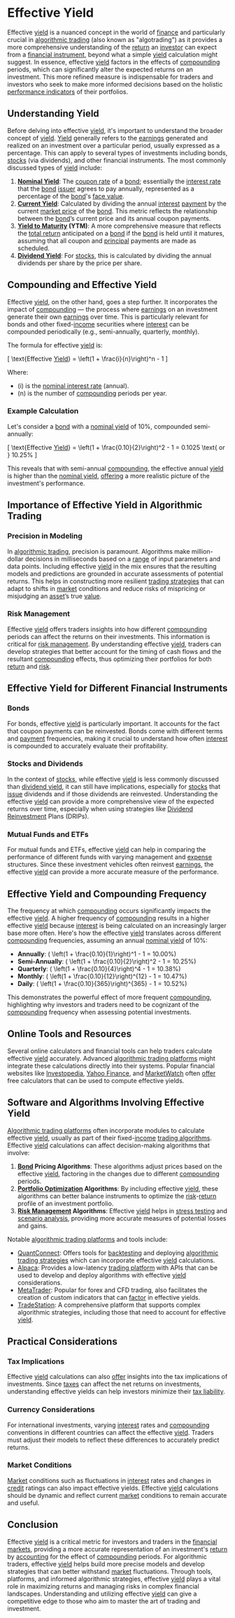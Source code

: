 # Effective Yield

Effective [yield](../y/yield.md) is a nuanced concept in the world of [finance](../f/finance.md) and particularly crucial in [algorithmic trading](../a/accountability.md) (also known as "algotrading") as it provides a more comprehensive understanding of the [return](../r/return.md) an [investor](../i/investor.md) can expect from a [financial instrument](../f/financial_instrument.md), beyond what a simple [yield](../y/yield.md) calculation might suggest. In essence, effective [yield](../y/yield.md) factors in the effects of [compounding](../c/compounding.md) periods, which can significantly alter the expected returns on an investment. This more refined measure is indispensable for traders and investors who seek to make more informed decisions based on the holistic [performance indicators](../p/performance_indicators.md) of their portfolios.

## Understanding Yield

Before delving into effective [yield](../y/yield.md), it's important to understand the broader concept of [yield](../y/yield.md). [Yield](../y/yield.md) generally refers to the [earnings](../e/earnings.md) generated and realized on an investment over a particular period, usually expressed as a percentage. This can apply to several types of investments including bonds, [stocks](../s/stock.md) (via dividends), and other financial instruments. The most commonly discussed types of [yield](../y/yield.md) include:

1. **[Nominal Yield](../n/nominal_yield.md)**: The [coupon rate](../c/coupon_rate.md) of a [bond](../b/bond.md); essentially the [interest rate](../i/interest_rate.md) that the [bond](../b/bond.md) [issuer](../i/issuer.md) agrees to pay annually, represented as a percentage of the [bond](../b/bond.md)'s [face value](../f/face_value.md).
2. **[Current Yield](../c/current_yield.md)**: Calculated by dividing the annual [interest](../i/interest.md) [payment](../p/payment.md) by the current [market price](../m/market_price.md) of the [bond](../b/bond.md). This metric reflects the relationship between the [bond](../b/bond.md)’s current price and its annual coupon payments.
3. **[Yield to Maturity](../y/yield_to_maturity.md) (YTM)**: A more comprehensive measure that reflects the [total return](../t/total_return.md) anticipated on a [bond](../b/bond.md) if the [bond](../b/bond.md) is held until it matures, assuming that all coupon and [principal](../p/principal.md) payments are made as scheduled.
4. **[Dividend Yield](../d/dividend_yield.md)**: For [stocks](../s/stock.md), this is calculated by dividing the annual dividends per share by the price per share.

## Compounding and Effective Yield

Effective [yield](../y/yield.md), on the other hand, goes a step further. It incorporates the impact of [compounding](../c/compounding.md) — the process where [earnings](../e/earnings.md) on an investment generate their own [earnings](../e/earnings.md) over time. This is particularly relevant for bonds and other fixed-[income](../i/income.md) securities where [interest](../i/interest.md) can be compounded periodically (e.g., semi-annually, quarterly, monthly). 

The formula for effective [yield](../y/yield.md) is:

\[ \text{Effective [Yield](../y/yield.md)} = \left(1 + \frac{i}{n}\right)^n - 1 \]

Where:
- \(i\) is the [nominal interest rate](../n/nominal_interest_rate.md) (annual).
- \(n\) is the number of [compounding](../c/compounding.md) periods per year.

### Example Calculation

Let's consider a [bond](../b/bond.md) with a [nominal yield](../n/nominal_yield.md) of 10%, compounded semi-annually:

\[ \text{Effective [Yield](../y/yield.md)} = \left(1 + \frac{0.10}{2}\right)^2 - 1 = 0.1025 \text{ or } 10.25\% \]

This reveals that with semi-annual [compounding](../c/compounding.md), the effective annual [yield](../y/yield.md) is higher than the [nominal yield](../n/nominal_yield.md), [offering](../o/offering.md) a more realistic picture of the investment's performance.

## Importance of Effective Yield in Algorithmic Trading

### Precision in Modeling

In [algorithmic trading](../a/accountability.md), precision is paramount. Algorithms make million-dollar decisions in milliseconds based on a [range](../r/range.md) of input parameters and data points. Including effective [yield](../y/yield.md) in the mix ensures that the resulting models and predictions are grounded in accurate assessments of potential returns. This helps in constructing more resilient [trading strategies](../t/trading_strategies.md) that can adapt to shifts in [market](../m/market.md) conditions and reduce risks of mispricing or misjudging an [asset](../a/asset.md)’s true [value](../v/value.md).

### Risk Management

Effective [yield](../y/yield.md) offers traders insights into how different [compounding](../c/compounding.md) periods can affect the returns on their investments. This information is critical for [risk management](../r/risk_management.md). By understanding effective [yield](../y/yield.md), traders can develop strategies that better account for the timing of cash flows and the resultant [compounding](../c/compounding.md) effects, thus optimizing their portfolios for both [return](../r/return.md) and [risk](../r/risk.md).

## Effective Yield for Different Financial Instruments

### Bonds

For bonds, effective [yield](../y/yield.md) is particularly important. It accounts for the fact that coupon payments can be reinvested. Bonds come with different terms and [payment](../p/payment.md) frequencies, making it crucial to understand how often [interest](../i/interest.md) is compounded to accurately evaluate their profitability.

### Stocks and Dividends

In the context of [stocks](../s/stock.md), while effective [yield](../y/yield.md) is less commonly discussed than [dividend yield](../d/dividend_yield.md), it can still have implications, especially for [stocks](../s/stock.md) that [issue](../i/issue.md) dividends and if those dividends are reinvested. Understanding the effective [yield](../y/yield.md) can provide a more comprehensive view of the expected returns over time, especially when using strategies like [Dividend Reinvestment](../d/dividend_reinvestment.md) Plans (DRIPs).

### Mutual Funds and ETFs

For mutual funds and ETFs, effective [yield](../y/yield.md) can help in comparing the performance of different funds with varying management and [expense](../e/expense.md) structures. Since these investment vehicles often reinvest [earnings](../e/earnings.md), the effective [yield](../y/yield.md) can provide a more accurate measure of the performance.

## Effective Yield and Compounding Frequency

The frequency at which [compounding](../c/compounding.md) occurs significantly impacts the effective [yield](../y/yield.md). A higher frequency of [compounding](../c/compounding.md) results in a higher effective [yield](../y/yield.md) because [interest](../i/interest.md) is being calculated on an increasingly larger base more often. Here's how the effective [yield](../y/yield.md) translates across different [compounding](../c/compounding.md) frequencies, assuming an annual [nominal yield](../n/nominal_yield.md) of 10%:

- **Annually**: \( \left(1 + \frac{0.10}{1}\right)^1 - 1 = 10.00\%\)
- **Semi-Annually**: \( \left(1 + \frac{0.10}{2}\right)^2 - 1 = 10.25\%\)
- **Quarterly**: \( \left(1 + \frac{0.10}{4}\right)^4 - 1 = 10.38\%\)
- **Monthly**: \( \left(1 + \frac{0.10}{12}\right)^{12} - 1 = 10.47\%\)
- **Daily**: \( \left(1 + \frac{0.10}{365}\right)^{365} - 1 = 10.52\%\)

This demonstrates the powerful effect of more frequent [compounding](../c/compounding.md), highlighting why investors and traders need to be cognizant of the [compounding](../c/compounding.md) frequency when assessing potential investments.

## Online Tools and Resources

Several online calculators and financial tools can help traders calculate effective [yield](../y/yield.md) accurately. Advanced [algorithmic trading platforms](../a/algorithmic_trading_platforms.md) might integrate these calculations directly into their systems. Popular financial websites like [Investopedia](https://www.investopedia.com), [Yahoo Finance](https://finance.yahoo.com), and [MarketWatch](https://www.marketwatch.com) often [offer](../o/offer.md) free calculators that can be used to compute effective yields.

## Software and Algorithms Involving Effective Yield

[Algorithmic trading platforms](../a/algorithmic_trading_platforms.md) often incorporate modules to calculate effective [yield](../y/yield.md), usually as part of their fixed-[income](../i/income.md) [trading algorithms](../t/trading_algorithms.md). Effective [yield](../y/yield.md) calculations can affect decision-making algorithms that involve:

1. **[Bond](../b/bond.md) Pricing Algorithms**: These algorithms adjust prices based on the effective [yield](../y/yield.md), factoring in the changes due to different [compounding](../c/compounding.md) periods.
2. **[Portfolio Optimization](../p/portfolio_optimization.md) Algorithms**: By including effective [yield](../y/yield.md), these algorithms can better balance instruments to optimize the [risk](../r/risk.md)-[return](../r/return.md) profile of an investment portfolio.
3. **[Risk Management](../r/risk_management.md) Algorithms**: Effective [yield](../y/yield.md) helps in [stress testing](../s/stress_testing.md) and [scenario analysis](../s/scenario_analysis.md), providing more accurate measures of potential losses and gains.

Notable [algorithmic trading platforms](../a/algorithmic_trading_platforms.md) and tools include:

- [QuantConnect](https://www.quantconnect.com): Offers tools for [backtesting](../b/backtesting.md) and deploying [algorithmic trading strategies](../a/algorithmic_trading_strategies.md) which can incorporate effective [yield](../y/yield.md) calculations.
- [Alpaca](https://alpaca.markets): Provides a low-latency [trading platform](../t/trading_platform.md) with APIs that can be used to develop and deploy algorithms with effective [yield](../y/yield.md) considerations.
- [MetaTrader](https://www.metatrader4.com): Popular for forex and CFD trading, also facilitates the creation of custom indicators that can [factor](../f/factor.md) in effective yields.
- [TradeStation](https://www.tradestation.com): A comprehensive platform that supports complex algorithmic strategies, including those that need to account for effective [yield](../y/yield.md).

## Practical Considerations

### Tax Implications

Effective [yield](../y/yield.md) calculations can also [offer](../o/offer.md) insights into the tax implications of investments. Since [taxes](../t/taxes.md) can affect the net returns on investments, understanding effective yields can help investors minimize their [tax liability](../t/tax_liability.md).

### Currency Considerations

For international investments, varying [interest](../i/interest.md) rates and [compounding](../c/compounding.md) conventions in different countries can affect the effective [yield](../y/yield.md). Traders must adjust their models to reflect these differences to accurately predict returns.

### Market Conditions

[Market](../m/market.md) conditions such as fluctuations in [interest](../i/interest.md) rates and changes in [credit](../c/credit.md) ratings can also impact effective yields. Effective [yield](../y/yield.md) calculations should be dynamic and reflect current [market](../m/market.md) conditions to remain accurate and useful.

## Conclusion

Effective [yield](../y/yield.md) is a critical metric for investors and traders in the [financial markets](../f/financial_market.md), providing a more accurate representation of an investment's [return](../r/return.md) by [accounting](../a/accounting.md) for the effect of [compounding](../c/compounding.md) periods. For algorithmic traders, effective [yield](../y/yield.md) helps build more precise models and develop strategies that can better withstand [market](../m/market.md) fluctuations. Through tools, platforms, and informed algorithmic strategies, effective [yield](../y/yield.md) plays a vital role in maximizing returns and managing risks in complex financial landscapes. Understanding and utilizing effective [yield](../y/yield.md) can give a competitive edge to those who aim to master the art of trading and investment.